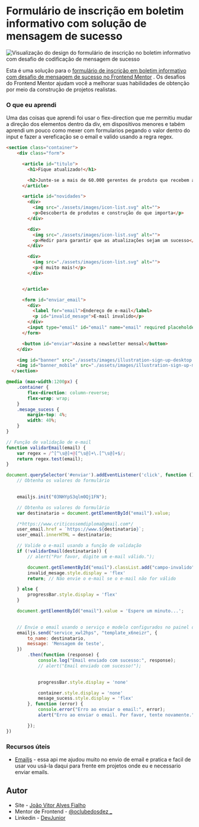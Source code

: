 # Formulário de inscrição em boletim informativo com solução de mensagem de sucesso

![Visualização do design do formulário de inscrição no boletim informativo com desafio de codificação de mensagem de sucesso](https://res.cloudinary.com/dz209s6jk/image/upload/v1685103838/Challenges/rnhx0ccfuqrdx3udhhr8.jpg)


Esta é uma solução para o [formulário de inscrição em boletim informativo com desafio de mensagem de sucesso no Frontend Mentor](https://www.frontendmentor.io/challenges/newsletter-signup-form-with-success-message-3FC1AZbNrv) . Os desafios do Frontend Mentor ajudam você a melhorar suas habilidades de obtenção por meio da construção de projetos realistas.

### O que eu aprendi

Uma das coisas que aprendi foi usar o flex-direction que me permitiu mudar a direção dos elementos dentro da div, em dispositivos menores e tabém aprendi um pouco como mexer com formularios pegando o valor dentro do input e fazer a vereficação se o email e valido usando a regra regex. 

```html
<section class="container">
    <div class="form">

      <article id="titulo">
        <h1>Fique atualizado!</h1>

        <h2>Junte-se a mais de 60.000 gerentes de produto que recebem atualizações mensais sobre:</h2>
      </article>

      <article id="novidades">
        <div>
          <img src="./assets/images/icon-list.svg" alt="">
          <p>Descoberta de produtos e construção do que importa</p>
        </div>

        <div>
          <img src="./assets/images/icon-list.svg" alt="">
          <p>Medir para garantir que as atualizações sejam um sucesso</p>
        </div>

        <div>
          <img src="./assets/images/icon-list.svg" alt="">
          <p>E muito mais!</p>
        </div>


      </article>

      <form id="enviar_email">
        <div>
          <label for="email">Endereço de e-mail</label>
          <p id="invalid_mesage">E-mail invalido</p>
        </div>
        <input type="email" id="email" name="email" required placeholder="ash@loremcompany.com">
      </form>

      <button id="enviar">Assine a newsletter mensal</button>
    </div>

    <img id="banner" src="./assets/images/illustration-sign-up-desktop.svg" alt="">
    <img id="banner_mobile" src="./assets/images/illustration-sign-up-mobile.svg" alt="">
  </section>
```
```css
@media (max-width:1200px) {
    .container {
        flex-direction: column-reverse;
        flex-wrap: wrap;
    }
    .mesage_sucess {
        margin-top: 4%;
        width: 40%;
    }
}
```
```js
// Função de validação de e-mail
function validarEmail(email) {
    var regex = /^[^\s@]+@[^\s@]+\.[^\s@]+$/;
    return regex.test(email);
}

document.querySelector('#enviar').addEventListener('click', function () {
    // Obtenha os valores do formulário

    
    emailjs.init("03NHYpS3qlm0Qj1FN");

    // Obtenha os valores do formulário
    var destinatario = document.getElementById("email").value;

    /*https://www.criticossemdiploma@gmail.com*/
    user_email.href = `https://www.${destinatario}`;
    user_email.innerHTML = destinatario;

    // Valide o e-mail usando a função de validação
    if (!validarEmail(destinatario)) {
        // alert("Por favor, digite um e-mail válido.");

        document.getElementById("email").classList.add("campo-invalido");
        invalid_mesage.style.display = 'flex'
        return; // Não envie o e-mail se o e-mail não for válido

    } else {
        progressBar.style.display = 'flex'
    }

    document.getElementById("email").value = 'Espere um minuto...';

  
    // Envie o email usando o serviço e modelo configurados no painel do EmailJS
    emailjs.send("service_xwl2hps", "template_x6neizr", {
        to_name: destinatario,
        message: 'Mensagem de teste',
    })
        .then(function (response) {
            console.log("Email enviado com sucesso:", response);
            // alert("Email enviado com sucesso!");

            
            progressBar.style.display = 'none'

            container.style.display = 'none'
            mesage_sucess.style.display = 'flex'
        }, function (error) {
            console.error("Erro ao enviar o email:", error);
            alert("Erro ao enviar o email. Por favor, tente novamente.");

        });
})
```

### Recursos úteis

- [Emailjs](https://dashboard.emailjs.com/) - essa api me ajudou muito no envio de email e pratica e facil de usar vou usá-la daqui para frente em projetos onde eu e necessario enviar emails.


## Autor

- Site - [João Vitor Alves Fialho](https://oclubedosdez.github.io/Formulario-de-inscricao/)
- Mentor de Frontend - [@oclubedosdez _](https://www.frontendmentor.io/profile/oclubedosdez)
- Linkedin - [DevJunior](https://www.linkedin.com/in/jo%C3%A3o-vitor-devjunior-oclubedosdez/?originalSubdomain=br)





